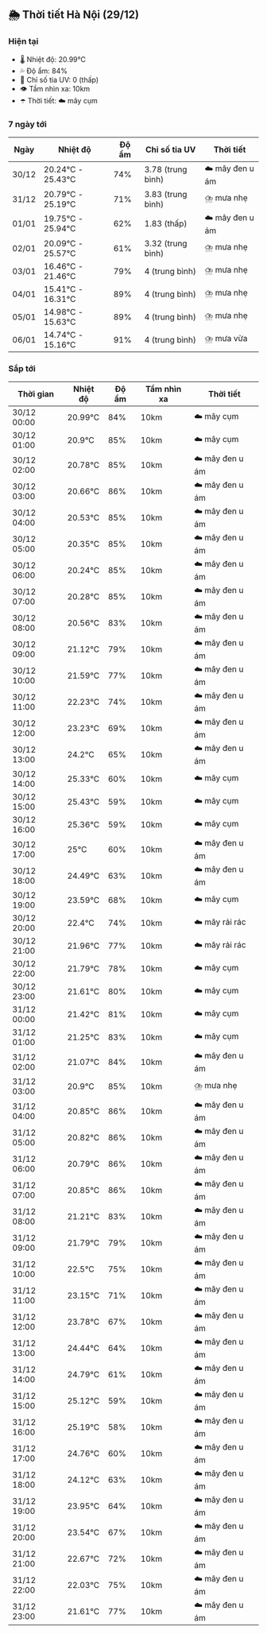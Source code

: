 ## 🌦️ Thời tiết Hà Nội (29/12)

### Hiện tại

- 🌡️ Nhiệt độ: 20.99℃
- 💦 Độ ẩm: 84%
- 🌟 Chỉ số tia UV: 0 (thấp)
- 👁️ Tầm nhìn xa: 10km
- ☂️ Thời tiết: ☁️ mây cụm

### 7 ngày tới

| Ngày | Nhiệt độ | Độ ẩm | Chỉ số tia UV | Thời tiết |
| --- | --- | --- | --- | --- |
| 30/12 | 20.24℃ - 25.43℃ | 74% | 3.78 (trung bình) | ☁️ mây đen u ám |
| 31/12 | 20.79℃ - 25.19℃ | 71% | 3.83 (trung bình) | ⛈️ mưa nhẹ |
| 01/01 | 19.75℃ - 25.94℃ | 62% | 1.83 (thấp) | ☁️ mây đen u ám |
| 02/01 | 20.09℃ - 25.57℃ | 61% | 3.32 (trung bình) | ⛈️ mưa nhẹ |
| 03/01 | 16.46℃ - 21.46℃ | 79% | 4 (trung bình) | ⛈️ mưa nhẹ |
| 04/01 | 15.41℃ - 16.31℃ | 89% | 4 (trung bình) | ⛈️ mưa nhẹ |
| 05/01 | 14.98℃ - 15.63℃ | 89% | 4 (trung bình) | ⛈️ mưa nhẹ |
| 06/01 | 14.74℃ - 15.16℃ | 91% | 4 (trung bình) | ⛈️ mưa vừa |

### Sắp tới

| Thời gian | Nhiệt độ | Độ ẩm | Tầm nhìn xa | Thời tiết |
| --- | --- | --- | --- | --- |
| 30/12 00:00 | 20.99℃ | 84% | 10km | ☁️ mây cụm |
| 30/12 01:00 | 20.9℃ | 85% | 10km | ☁️ mây cụm |
| 30/12 02:00 | 20.78℃ | 85% | 10km | ☁️ mây đen u ám |
| 30/12 03:00 | 20.66℃ | 86% | 10km | ☁️ mây đen u ám |
| 30/12 04:00 | 20.53℃ | 85% | 10km | ☁️ mây đen u ám |
| 30/12 05:00 | 20.35℃ | 85% | 10km | ☁️ mây đen u ám |
| 30/12 06:00 | 20.24℃ | 85% | 10km | ☁️ mây đen u ám |
| 30/12 07:00 | 20.28℃ | 85% | 10km | ☁️ mây đen u ám |
| 30/12 08:00 | 20.56℃ | 83% | 10km | ☁️ mây đen u ám |
| 30/12 09:00 | 21.12℃ | 79% | 10km | ☁️ mây đen u ám |
| 30/12 10:00 | 21.59℃ | 77% | 10km | ☁️ mây đen u ám |
| 30/12 11:00 | 22.23℃ | 74% | 10km | ☁️ mây đen u ám |
| 30/12 12:00 | 23.23℃ | 69% | 10km | ☁️ mây đen u ám |
| 30/12 13:00 | 24.2℃ | 65% | 10km | ☁️ mây đen u ám |
| 30/12 14:00 | 25.33℃ | 60% | 10km | ☁️ mây cụm |
| 30/12 15:00 | 25.43℃ | 59% | 10km | ☁️ mây cụm |
| 30/12 16:00 | 25.36℃ | 59% | 10km | ☁️ mây cụm |
| 30/12 17:00 | 25℃ | 60% | 10km | ☁️ mây đen u ám |
| 30/12 18:00 | 24.49℃ | 63% | 10km | ☁️ mây đen u ám |
| 30/12 19:00 | 23.59℃ | 68% | 10km | ☁️ mây cụm |
| 30/12 20:00 | 22.4℃ | 74% | 10km | ☁️ mây rải rác |
| 30/12 21:00 | 21.96℃ | 77% | 10km | ☁️ mây rải rác |
| 30/12 22:00 | 21.79℃ | 78% | 10km | ☁️ mây cụm |
| 30/12 23:00 | 21.61℃ | 80% | 10km | ☁️ mây cụm |
| 31/12 00:00 | 21.42℃ | 81% | 10km | ☁️ mây cụm |
| 31/12 01:00 | 21.25℃ | 83% | 10km | ☁️ mây cụm |
| 31/12 02:00 | 21.07℃ | 84% | 10km | ☁️ mây đen u ám |
| 31/12 03:00 | 20.9℃ | 85% | 10km | ⛈️ mưa nhẹ |
| 31/12 04:00 | 20.85℃ | 86% | 10km | ☁️ mây đen u ám |
| 31/12 05:00 | 20.82℃ | 86% | 10km | ☁️ mây đen u ám |
| 31/12 06:00 | 20.79℃ | 86% | 10km | ☁️ mây đen u ám |
| 31/12 07:00 | 20.85℃ | 86% | 10km | ☁️ mây đen u ám |
| 31/12 08:00 | 21.21℃ | 83% | 10km | ☁️ mây đen u ám |
| 31/12 09:00 | 21.79℃ | 79% | 10km | ☁️ mây đen u ám |
| 31/12 10:00 | 22.5℃ | 75% | 10km | ☁️ mây đen u ám |
| 31/12 11:00 | 23.15℃ | 71% | 10km | ☁️ mây đen u ám |
| 31/12 12:00 | 23.78℃ | 67% | 10km | ☁️ mây đen u ám |
| 31/12 13:00 | 24.44℃ | 64% | 10km | ☁️ mây đen u ám |
| 31/12 14:00 | 24.79℃ | 61% | 10km | ☁️ mây đen u ám |
| 31/12 15:00 | 25.12℃ | 59% | 10km | ☁️ mây đen u ám |
| 31/12 16:00 | 25.19℃ | 58% | 10km | ☁️ mây đen u ám |
| 31/12 17:00 | 24.76℃ | 60% | 10km | ☁️ mây đen u ám |
| 31/12 18:00 | 24.12℃ | 63% | 10km | ☁️ mây đen u ám |
| 31/12 19:00 | 23.95℃ | 64% | 10km | ☁️ mây đen u ám |
| 31/12 20:00 | 23.54℃ | 67% | 10km | ☁️ mây đen u ám |
| 31/12 21:00 | 22.67℃ | 72% | 10km | ☁️ mây đen u ám |
| 31/12 22:00 | 22.03℃ | 75% | 10km | ☁️ mây đen u ám |
| 31/12 23:00 | 21.61℃ | 77% | 10km | ☁️ mây đen u ám |
